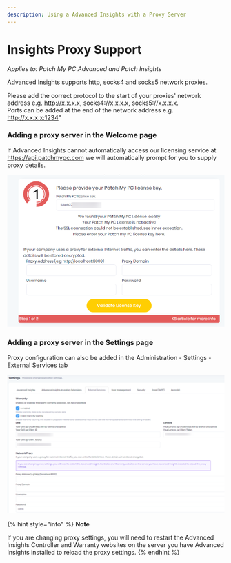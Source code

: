 ```yaml
---
description: Using a Advanced Insights with a Proxy Server
---
```


# Insights Proxy Support

_Applies to: Patch My PC Advanced and Patch Insights_

Advanced Insights supports http, socks4 and socks5 network proxies.&#x20;

Please add the correct protocol to the start of your proxies' network address e.g. http://x.x.x.x, socks4://x.x.x.x, socks5://x.x.x.x. \
Ports can be added at the end of the network address e.g. http://x.x.x.x:1234"

### Adding a proxy server in the Welcome page

If Advanced Insights cannot automatically access our licensing service at https://api.patchmypc.com we will automatically prompt for you to supply proxy details.

![](/_images/image-(1063).png "Welcome page proxy prompt")

### Adding a proxy server in the Settings page

Proxy configuration can also be added in the Administration - Settings - External Services tab

![](/_images/image-(1064).png "Settings page proxy configuration")



{% hint style="info" %}
**Note**

If you are changing proxy settings, you will need to restart the Advanced Insights Controller and Warranty websites on the server you have Advanced Insights installed to reload the proxy settings.
{% endhint %}